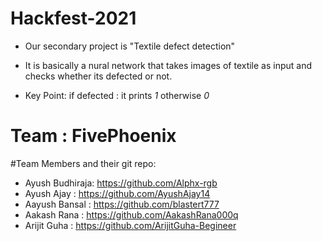 # Hackfest-2021
- Our  secondary project is "Textile defect detection"
- It is basically a nural network that takes images of textile as input and checks whether its defected or not.

- Key Point:
 if defected : it prints *1* otherwise *0*
# Team : FivePhoenix

#Team Members and their git repo:
- Ayush Budhiraja: https://github.com/Alphx-rgb
- Ayush Ajay : https://github.com/AyushAjay14
- Aayush Bansal : https://github.com/blastert777
- Aakash Rana : https://github.com/AakashRana000q
- Arijit Guha : https://github.com/ArijitGuha-Begineer
